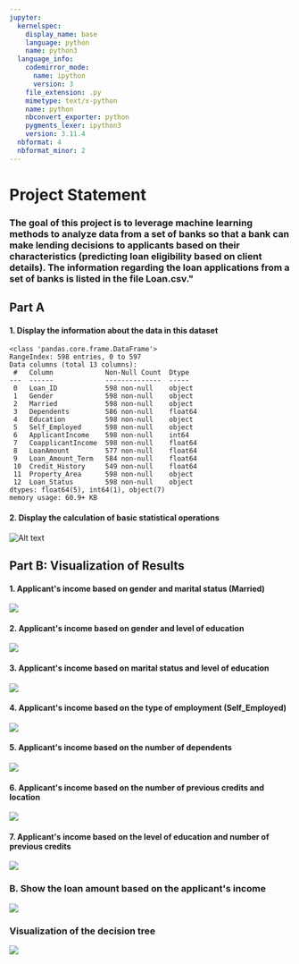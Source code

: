 ```yaml
---
jupyter:
  kernelspec:
    display_name: base
    language: python
    name: python3
  language_info:
    codemirror_mode:
      name: ipython
      version: 3
    file_extension: .py
    mimetype: text/x-python
    name: python
    nbconvert_exporter: python
    pygments_lexer: ipython3
    version: 3.11.4
  nbformat: 4
  nbformat_minor: 2
---
```



# Project Statement

### The goal of this project is to leverage machine learning methods to analyze data from a set of banks so that a bank can make lending decisions to applicants based on their characteristics (predicting loan eligibility based on client details). The information regarding the loan applications from a set of banks is listed in the file Loan.csv."

## Part A

#### 1. Display the information about the data in this dataset

    <class 'pandas.core.frame.DataFrame'>
    RangeIndex: 598 entries, 0 to 597
    Data columns (total 13 columns):
     #   Column             Non-Null Count  Dtype  
    ---  ------             --------------  -----  
     0   Loan_ID            598 non-null    object
     1   Gender             598 non-null    object
     2   Married            598 non-null    object
     3   Dependents         586 non-null    float64
     4   Education          598 non-null    object
     5   Self_Employed      598 non-null    object
     6   ApplicantIncome    598 non-null    int64  
     7   CoapplicantIncome  598 non-null    float64
     8   LoanAmount         577 non-null    float64
     9   Loan_Amount_Term   584 non-null    float64
     10  Credit_History     549 non-null    float64
     11  Property_Area      598 non-null    object
     12  Loan_Status        598 non-null    object
    dtypes: float64(5), int64(1), object(7)
    memory usage: 60.9+ KB

#### 2. Display the calculation of basic statistical operations

![Alt text](imgs/image.png)

## Part B: Visualization of Results

#### 1. Applicant's income based on gender and marital status (Married)

![](imgs/351836a110e05b21c4cba723e77c42121d8053c9.png)

#### 2. Applicant's income based on gender and level of education

![](imgs/e0eb31d8912d2c865048fc54a86fd7178d8f62f1.png)

#### 3. Applicant's income based on marital status and level of education

![](imgs/65cc199e957e08f6d6e9e47ecca1a6dc89f54f97.png)

#### 4. Applicant's income based on the type of employment (Self_Employed)

![](imgs/2ebe26074362a5f5afef73946059accaf2bb3fda.png)

#### 5. Applicant's income based on the number of dependents

![](imgs/0fee05496483ce25697a3cd841373e1e91c95546.png)

#### 6. Applicant's income based on the number of previous credits and location

![](imgs/9d876b56fcd0b696ff65f77bb44b14c5610c6fcc.png)

#### 7. Applicant's income based on the level of education and number of previous credits

![](imgs/319be411cadbb1c4d5dfb88dede2aba9160bce5f.png)

### B. Show the loan amount based on the applicant's income

![](imgs/2f6a99132f82844989edc364056133e78c2ccdef.png)

### Visualization of the decision tree

![](imgs/32c9c8c028693ad433806f31784f0153037fe603.png)
